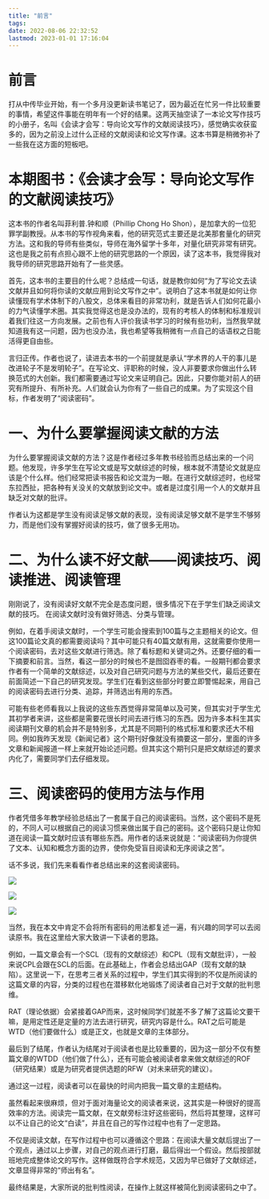 ```yaml
---
title: "前言"
tags: 
date: 2022-08-06 22:32:52
lastmod: 2023-01-01 17:16:04
---
```


# 前言

打从中传毕业开始，有一个多月没更新读书笔记了，因为最近在忙另一件比较重要的事情，希望这件事能在明年有一个好的结果。这两天抽空读了一本论文写作技巧的小册子，名叫《会读才会写：导向论文写作的文献阅读技巧》，感觉确实收获蛮多的，因为之前没上过什么正经的文献阅读和论文写作课。这本书算是稍微弥补了一些我在这方面的短板吧。

# 本期图书：《会读才会写：导向论文写作的文献阅读技巧》

这本书的作者名叫菲利普.钟和顺（Phillip Chong Ho Shon），是加拿大的一位犯罪学副教授。从本书的写作视角来看，他的研究范式主要还是北美那套量化的研究方法。这和我的导师有些类似，导师在海外留学十多年，对量化研究非常有研究。这也是我之前有点担心跟不上他的研究思路的一个原因，读了这本书，我觉得我对我导师的研究思路开始有了一些灵感。

首先，这本书的主要目的什么呢？总结成一句话，就是教你如何“为了写论文去读文献并且如何将你读的文献应用到论文写作之中”。说明白了这本书就是如何让你读懂现有学术体制下的八股文，总体来看目的非常功利，就是告诉人们如何花最小的力气读懂学术圈。其实我觉得这也是没办法的，现有的考核人的体制和标准规训着我们往这一方向发展。之前也有人评价我读书学习的时候有些功利，当然我早就知道我有这一问题，因为也没办法，我也希望等我稍微有一点自己的话语权之日能活得更自由些。

言归正传。作者也说了，读进去本书的一个前提就是承认“学术界的人干的事儿是改进轮子不是发明轮子”。在写论文、评职称的时候，没人非要要求你做出什么转换范式的大创新。我们都需要通过写论文来证明自己。因此，只要你能对前人的研究有所提升、有所补充。人们就会认为你有了一些自己的成果。为了实现这个目标，作者发明了“阅读密码”。

# 一、为什么要掌握阅读文献的方法

为什么要掌握阅读文献的方法？这是作者经过多年教书经验而总结出来的一个问题。他发现，许多学生在写论文或是写文献综述的时候，根本就不清楚论文就是应该是个什么样。他们经常把读书报告和论文混为一眼。在进行文献综述时，也经常东拉西扯，把各种有关没关的文献放到论文中。或者是过度引用一个人的文献并且缺乏对文献的批评。

作者认为这都是学生没有阅读足够文献的表现，没有阅读足够文献不是学生不够努力，而是他们没有掌握好阅读的技巧，做了很多无用功。

# 二、为什么读不好文献——阅读技巧、阅读推进、阅读管理

刚刚说了，没有阅读好文献不完全是态度问题，很多情况下在于学生们缺乏阅读文献的技巧。 在阅读文献时没有做好筛选、分类与管理。

例如，在着手阅读文献时，一个学生可能会搜索到100篇与之主题相关的论文。但这100篇论文真的都需要阅读吗？其中可能只有40篇文献有用，这就需要你使用一个阅读密码，去对这些文献进行筛选。除了看标题和关键词之外。还要仔细的看一下摘要和前言。当然，看这一部分的时候也不是囫囵吞枣的看。一般期刊都会要求作者有一个简单的文献综述，以及对自己研究问题与方法的某些交代，最后还要在前面简述一下自己的研究发现。学生们在看到这些部分时要立即警惕起来，用自己的阅读密码去进行分类、追踪，并筛选出有用的东西。

可能有些老师看我以上我说的这些东西觉得非常简单以及可笑，但其实对于学生尤其初学者来讲，这些都是需要花很长时间去进行练习的东西。因为许多本科生其实阅读期刊文章的机会并不是特别多，尤其是不同期刊的格式标准和要求还大不相同。例如我昨天发现《新闻记者》这个期刊好像就没有摘要这一部分，里面的许多文章和新闻报道一样上来就开始论述问题。但其实这个期刊只是把文献综述的要求内化了，需要同学们去仔细发现。

# 三、阅读密码的使用方法与作用

作者凭借多年教学经验总结出了一套属于自己的阅读密码。当然，这个密码不是死的，不同人可以根据自己的阅读习惯来做出属于自己的密码。这个密码只是让你知道在阅读一篇文献时应该有哪些东西。用作者的话来说就是：“阅读密码为你提供了文本、认知和概念方面的边界，使你免受盲目阅读和无序阅读之苦”。

话不多说，我们先来看看作者总结出来的这套阅读密码。

![](https://img3.doubanio.com/view/thing_review/l/public/p1815650.webp)

![](https://img2.doubanio.com/view/thing_review/l/public/p1815651.webp)

![](https://img1.doubanio.com/view/thing_review/l/public/p1815649.webp)

当然，我在本文中肯定不会将所有密码的用法都复述一遍，有兴趣的同学可以去阅读原书。我在这里给大家大致讲一下读者的思路。

例如，一篇文章会有一个SCL（现有的文献综述）和CPL（现有文献批评），一般来说CPL会跟在SCL的后面。在此基础上，作者会总结出GAP（现有文献的缺陷）。这里说一下，在思考三者关系的过程中，学生们其实得到的不仅是所阅读的这篇文章的内容，分类的过程也在潜移默化地锻炼了阅读者自己对于文献的批判思维。

RAT（理论依据）会紧接着GAP而来，这时候同学们就差不多了解了这篇论文要干嘛，是用定性还是定量的方法去进行研究，研究内容是什么。RAT之后可能是WTD（他们要做什么）或是正文，也就是文章的主体部分。

最后到了结尾，作者认为结尾对于阅读者也是比较重要的，因为这一部分不仅有整篇文章的WTDD（他们做了什么），还有可能会被阅读者拿来做文献综述的ROF（研究结果）或是为研究者提供选题的RFW（对未来研究的建议）。

通过这一过程，阅读者可以在最快的时间内把我一篇文章的主题结构。

虽然看起来很麻烦，但对于面对海量论文的阅读者来说，这其实是一种很好的提高效率的方法。阅读完一篇文献，在文献旁标注好这些密码，然后将其整理，这样可以不让自己的论文“白读”，并且在自己的写作过程中也有了一定思路。

不仅是阅读文献，在写作过程中也可以遵循这个思路：在阅读大量文献后提出了一个观点，通过以上步骤，对自己的观点进行打磨，最后得出一个假设。然后按部就班地完成整体论文的写作。这样做既符合学术规范，又因为早已做好了文献综述，文章显得非常的“师出有名”。

最终结果是，大家所说的批判性阅读，在操作上就这样被简化到阅读密码之中了。